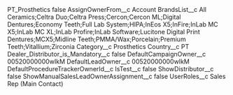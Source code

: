 <?xml version="1.0" encoding="UTF-8"?>
<CustomMetadata xmlns="http://soap.sforce.com/2006/04/metadata" xmlns:xsi="http://www.w3.org/2001/XMLSchema-instance" xmlns:xsd="http://www.w3.org/2001/XMLSchema">
    <label>PT_Prosthetics</label>
    <protected>false</protected>
    <values>
        <field>AssignOwnerFrom__c</field>
        <value xsi:type="xsd:string">Account</value>
    </values>
    <values>
        <field>BrandsList__c</field>
        <value xsi:type="xsd:string">All Ceramics;Celtra Duo;Celtra Press;Cercon;Cercon ML;Digital Dentures;Economy Teeth;Full Lab System;HIPA;InEos X5;InFire;InLab MC X5;InLab MC XL;InLab Profire;InLab Software;Lucitone Digital Print Dentures;MCX5;Midline Teeth;PMMA/Wax;Porcelain;Premium Teeth;Vitallium;Zirconia</value>
    </values>
    <values>
        <field>Category__c</field>
        <value xsi:type="xsd:string">Prosthetics</value>
    </values>
    <values>
        <field>Country__c</field>
        <value xsi:type="xsd:string">PT</value>
    </values>
    <values>
        <field>Dealer_Distributor_is_Mandatory__c</field>
        <value xsi:type="xsd:boolean">false</value>
    </values>
    <values>
        <field>DefaultCampaignOwner__c</field>
        <value xsi:type="xsd:string">00520000000wIkM</value>
    </values>
    <values>
        <field>DefaultLeadOwner__c</field>
        <value xsi:type="xsd:string">00520000000wIkM</value>
    </values>
    <values>
        <field>DefaultProcedureTrackerOwnerId__c</field>
        <value xsi:nil="true"/>
    </values>
    <values>
        <field>IsTest__c</field>
        <value xsi:type="xsd:boolean">false</value>
    </values>
    <values>
        <field>ShowDistributor__c</field>
        <value xsi:type="xsd:boolean">false</value>
    </values>
    <values>
        <field>ShowManualSalesLeadOwnerAssignment__c</field>
        <value xsi:type="xsd:boolean">false</value>
    </values>
    <values>
        <field>UserRoles__c</field>
        <value xsi:type="xsd:string">Sales Rep (Main Contact)</value>
    </values>
</CustomMetadata>
